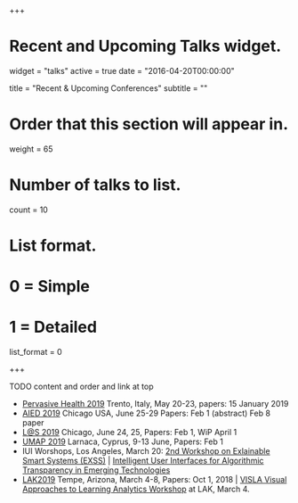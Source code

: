 +++
# Recent and Upcoming Talks widget.
widget = "talks"
active = true
date = "2016-04-20T00:00:00"

title = "Recent & Upcoming Conferences"
subtitle = ""

# Order that this section will appear in.
weight = 65

# Number of talks to list.
count = 10

# List format.
#   0 = Simple
#   1 = Detailed
list_format = 0

+++

TODO content and order and link at top

* [Pervasive Health 2019](http://pervasivehealth.org/) Trento, Italy, May 20-23, papers: 15 January 2019
* [AIED 2019](https://caed-lab.com/aied2019/) Chicago USA, June 25-29 Papers: Feb 1 (abstract) Feb 8 paper
* [L@S 2019](https://learningatscale.acm.org/las2019/) Chicago, June 24, 25, Papers: Feb 1, WiP April 1
* [UMAP 2019](https://www.um.org/announcements/umap-announcements/34-acm-umap-2019) Larnaca, Cyprus, 9-13 June, Papers: Feb 1
* IUI Worshops, Los Angeles, March 20: [2nd Workshop on Exlainable Smart Systems (EXSS)](http://explainablesystems.comp.nus.edu.sg/2019/) | [Intelligent User Interfaces for Algorithmic Transparency in Emerging Technologies](https://iui.acm.org/2019/ws_9_iuiatec.html)
* [LAK2019](https://lak19.solaresearch.org/) Tempe, Arizona, March 4-8, Papers: Oct 1, 2018 | 
[VISLA Visual Approaches to Learning Analytics Workshop](http://augment.cs.kuleuven.be/visla19/) at LAK, March 4.

